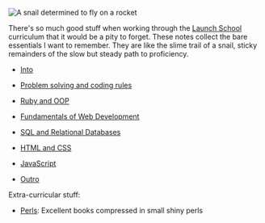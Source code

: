 
![A snail determined to fly on a rocket](http://clipart-library.com/images/qcBqRobc5.jpg)

There's so much good stuff when working through the [Launch School](https://launchschool.com) curriculum that it would be a pity to forget. These notes collect the bare essentials I want to remember. They are like the slime trail of a snail, sticky remainders of the slow but steady path to proficiency.

* [Into](intro.md)

* [Problem solving and coding rules](intentional-coding.md)

* [Ruby and OOP](https://github.com/cunger/launch/tree/master/notes/ruby-kernel-panic)

* [Fundamentals of Web Development](https://github.com/cunger/launch/tree/master/notes/beyond-lies-the-wub)

* [SQL and Relational Databases](https://github.com/cunger/launch/tree/master/notes/los-postres)

* [HTML and CSS](https://github.com/cunger/launch/tree/master/notes/style-before-content)

* [JavaScript](https://github.com/cunger/launch/tree/master/notes/sandcrawler-rulebook)

* [Outro](outro.md)

Extra-curricular stuff:

* [Perls](https://github.com/cunger/launch/tree/master/notes/perls): Excellent books compressed in small shiny perls
